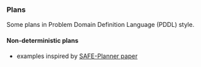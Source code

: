 ### Plans

Some plans in Problem Domain Definition Language (PDDL) style.

#### Non-deterministic plans
- examples inspired by [SAFE-Planner paper](https://arxiv.org/abs/2109.11471)

